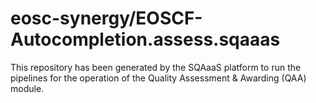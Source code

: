# eosc-synergy/EOSCF-Autocompletion.assess.sqaaas
This repository has been generated by the SQAaaS platform to run the pipelines
for the operation of the
Quality Assessment & Awarding (QAA)
module.